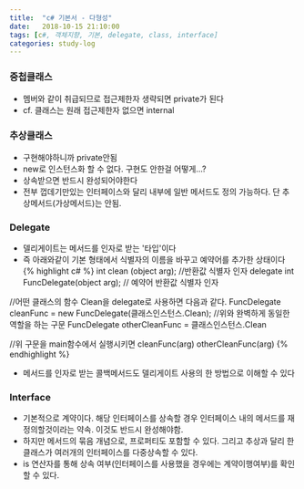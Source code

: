 ```yaml
---
title:  "c# 기본서 - 다형성"
date:   2018-10-15 21:10:00
tags: [c#, 객체지향, 기본, delegate, class, interface]
categories: study-log
---
```


### 중첩클래스
- 멤버와 같이 취급되므로 접근제한자 생략되면 private가 된다
- cf. 클래스는 원래 접근제한자 없으면 internal

### 추상클래스
- 구현해야하니까 private안됨
- new로 인스턴스화 할 수 없다. 구현도 안한걸 어떻게...?
- 상속받으면 반드시 완성되어야한다
- 전부 껍데기만있는 인터페이스와 달리 내부에 일반 메서드도 정의 가능하다. 단 추상메서드(가상메서드)는 안됨.


### Delegate 
- 델리게이트는 메서드를 인자로 받는 '타입'이다
- 즉 아래와같이 기본 형태에서 식별자의 이름을 바꾸고 예약어를 추가한 상태이다
{% highlight c# %}
int clean (object arg); //반환값 식별자 인자
delegate int FuncDelegate(object arg); // 예약어 반환값 식별자 인자

//어떤 클래스의 함수 Clean을 delegate로 사용하면 다음과 같다.
FuncDelegate cleanFunc = new FuncDelegate(클래스인스턴스.Clean);
//위와 완벽하게 동일한 역할을 하는 구문
FuncDelegate otherCleanFunc = 클래스인스턴스.Clean

//위 구문을 main함수에서 실행시키면
cleanFunc(arg)
otherCleanFunc(arg)
{% endhighlight %}
- 메서드를 인자로 받는 콜백메서드도 델리게이트 사용의 한 방법으로 이해할 수 있다


### Interface 
- 기본적으로 계약이다. 해당 인터페이스를 상속할 경우 인터페이스 내의 메서드를 재정의할것이라는 약속. 이것도 반드시 완성해야함.
- 하지만 메서드의 묶음 개념으로, 프로퍼티도 포함할 수 있다. 그리고 추상과 달리 한 클래스가 여러개의 인터페이스를 다중상속할 수 있다.
- is 연산자를 통해 상속 여부(인터페이스를 사용했을 경우에는 계약이행여부)를 확인할 수 있다.